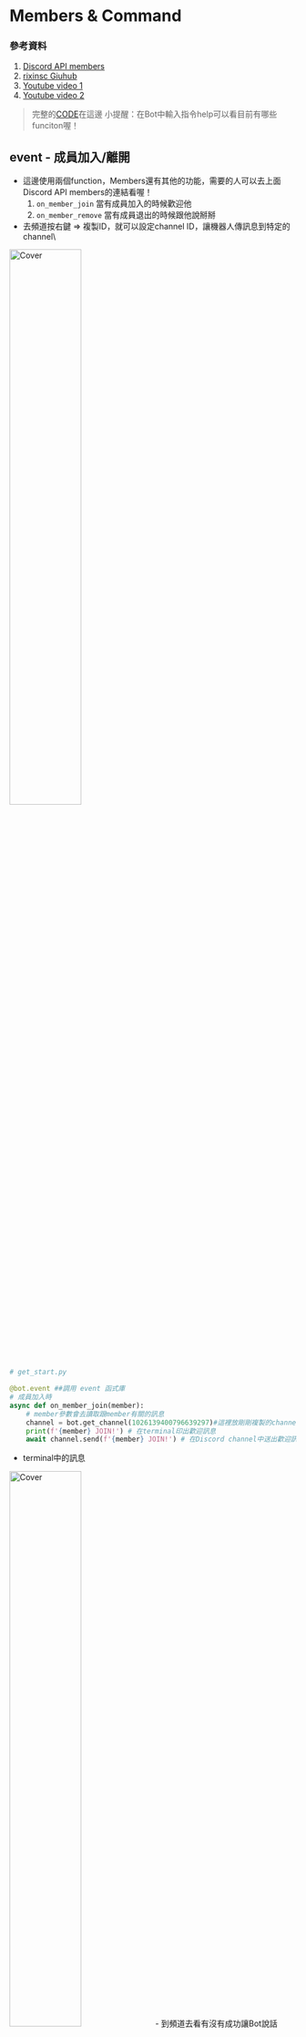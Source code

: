 # Members & Command

### 參考資料
1. [Discord API members](https://discordpy.readthedocs.io/en/latest/api.html?highlight=on_ready#members)
2. [rixinsc Giuhub](https://github.com/rixinsc/Libereus)
3. [Youtube video 1](https://youtu.be/rFJoLrVlEHY)
4. [Youtube video 2](https://youtu.be/P0a7o5hK_Ig)

> 完整的[CODE](../Code/get_start.py)在這邊
> 小提醒：在Bot中輸入指令help可以看目前有哪些funciton喔！

## event - 成員加入/離開 
- 這邊使用兩個function，Members還有其他的功能，需要的人可以去上面Discord API members的連結看喔！
    1. `on_member_join` 當有成員加入的時候歡迎他
    2. `on_member_remove` 當有成員退出的時候跟他說掰掰
- 去頻道按右鍵 => 複製ID，就可以設定channel ID，讓機器人傳訊息到特定的channel\
<img src="../image/copy_channel_ID.png" alt="Cover" width="50%"/>

```python
# get_start.py

@bot.event ##調用 event 函式庫
# 成員加入時
async def on_member_join(member):
    # member參數會去讀取跟member有關的訊息
    channel = bot.get_channel(1026139400796639297)#這裡放剛剛複製的channel ID
    print(f'{member} JOIN!') # 在terminal印出歡迎訊息
    await channel.send(f'{member} JOIN!') # 在Discord channel中送出歡迎訊息
```
- terminal中的訊息
<img src="../image/terminal_msg.png" alt="Cover" width="50%"/>
- 到頻道去看有沒有成功讓Bot說話
<img src="../image/channel_msg.png" alt="Cover" width="50%"/>

## command - ping
- ctx是什麼？ctx指的是context，包含[發話者, 發話者id, 所在伺服器, 所在頻道]等內容，讓機器人知道是誰、在哪裡說這個訊息，然後機器人該回應到哪裡(哪個伺服器哪個頻道)。所以如果用這個就不用像上面一樣指定頻道囉！
- 寫command一定會用到ctx喔！
- function的名稱就是我們在bot中要下的指令，不要忘了指令前面要加上前面寫的特殊字串
```python
# 指令 command
@bot.command()
async def ping(ctx):
    # 1000ms = 1s，把延遲時間改成兩個小數點的毫秒
    await ctx.send(f'{round(bot.latency*1000,2)} (ms)')
    #bot.latency指的是延遲時間
```
- 在#一般頻道中的機器人回覆\
<img src="../image/command_ping1.png" alt="Cover" width="50%"/>

- 轉到#test_1頻道中，機器人也會自動回覆在#test_1中喔！\
<img src="../image/command_ping2.png" alt="Cover" width="50%"/>

## command - 傳送圖片
傳送圖片分成兩種，分別是傳送本機圖片和網路圖片
1. 傳送本機圖片：傳送本機圖片寫了傳送固定檔案，和隨機選取資料夾中檔案送出的方式，詳細的code直接在py檔中看喔！
這邊要注意的是記得要告訴discord說要傳送是檔案而不是一串文字
```python
    pic_path = discord.File('../image/channel_msg.png')
    await ctx.send(file = pic_path)
```
- 到頻道中試試看傳送圖片的指令\
<img src="../image/send_pic.png" alt="Cover" width="50%"/>

- 再看看隨機傳送圖片的功能，相同的"?r_pic"指令下，傳送了不同的圖片\
<img src="../image/send_r_pic.png" alt="Cover" width="50%"/>

2. 傳送網路圖片：這邊直接google了最近超級喜歡的歌手Jeff Satur的照片網址貼在code中，他的聲音真的超～好聽，歌曲的風格我也很喜歡～私心推薦～哈哈哈！discord可以自己辨識網址傳送圖片，所以send的部分就跟文字訊息一樣就可以囉！
<img src="../image/send_url_pic.png" alt="Cover" width="50%"/>

3. 傳送網址：到這邊我突然覺得既然圖片的網址可以辨識，那Youtube的也可以吧！所以我就加上了Jeff的一首歌的Youtube網址，果然是可以辨識的，點播放還可以直接播放～好方便啊！！！ＸＤＤＤＤ\
<img src="../image/send_y_url.png" alt="Cover" width="50%"/>

Back to [README](../README.md)